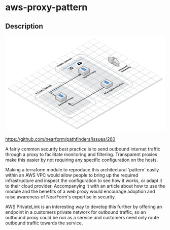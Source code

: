 # aws-proxy-pattern

## Description

![high level design](aws_proxy_pattern.png)

https://github.com/nearform/pathfinders/issues/260

A fairly common security best practice is to send outbound internet traffic through a proxy to facilitate monitoring and filtering. Transparent proxies make this easier by not requiring any specific configuration on the hosts.

Making a terraform module to reproduce this architectural 'pattern' easily within an AWS VPC would allow people to bring up the required infrastructure and inspect the configuration to see how it works, or adapt it to their cloud provider. Accompanying it with an article about how to use the module and the benefits of a web proxy would encourage adoption and raise awareness of NearForm's expertise in security.

AWS PrivateLink is an interesting way to develop this further by offering an endpoint in a customers private network for outbound traffic, so an outbound proxy could be run as a service and customers need only route outbound traffic towards the service.
